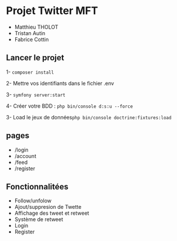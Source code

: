 # Projet Twitter MFT 
- Matthieu THOLOT
- Tristan Autin
- Fabrice Cottin
## Lancer le projet

 1- ````composer install````
 
 2- Mettre vos identifiants dans le fichier .env
 
 3- ``symfony server:start
 ``
 
 4- Créer votre BDD : ``php bin/console d:s:u --force``
 
 3- Load le jeux de données``php bin/console doctrine:fixtures:load
``

## pages

- /login 
- /account
- /feed
- /register


## Fonctionnalitées

- Follow/unfolow
- Ajout/suppresion de Twette
- Affichage des tweet et retweet
- Système de retweet
- Login
- Register 



